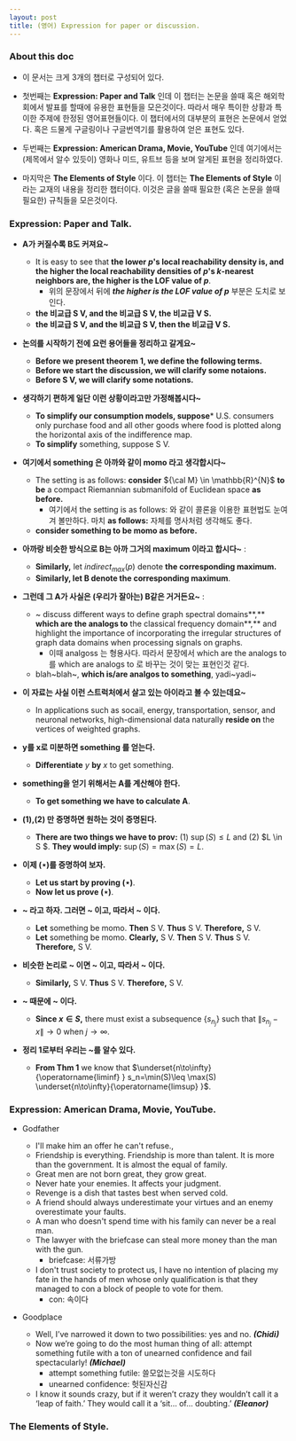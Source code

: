 ```yaml
---
layout: post
title: (영어) Expression for paper or discussion. 
---
```


### About this doc

- 이 문서는 크게 3개의 챕터로 구성되어 있다. 

- 첫번째는 **Expression: Paper and Talk** 인데 이 챕터는 논문을 쓸때 혹은 해외학회에서 발표를 할때에 유용한 표현들을 모은것이다. 따라서 매우 특이한 상황과 특이한 주제에 한정된 영어표현들이다. 이 챕터에서의 대부분의 표현은 논문에서 얻었다. 혹은 드물게 구글링이나 구글번역기를 활용하여 얻은 표현도 있다. 

- 두번째는 **Expression: American Drama, Movie, YouTube** 인데 여기에서는 (제목에서 알수 있듯이) 영화나 미드, 유트브 등을 보며 알게된 표현을 정리하였다. 

- 마지막은 **The Elements of Style** 이다. 이 챕터는 **The Elements of Style** 이라는 교재의 내용을 정리한 챕터이다. 이것은 글을 쓸때 필요한 (혹은 논문을 쓸때 필요한) 규칙들을 모은것이다. 

### Expression: Paper and Talk. 

- **A가 커질수록 B도 커져요~** 
  - It is easy to see that **the lower $p$'s local reachability density is, and the higher the local reachability densities of $p$'s $k$-nearest neighbors are, the higher is the LOF value of $p$**. 
    - 위의 문장에서 뒤에 ***the higher is the LOF value of $p$*** 부분은 도치로 보인다. 
  - **the 비교급 S V, and the 비교급 S V, the 비교급 V S.**
  - **the 비교급 S V, and the 비교급 S V, then the 비교급 V S.**

- **논의를 시작하기 전에 요런 용어들을 정리하고 갈게요~** 
  - **Before we present theorem 1, we define the following terms.** 
  - **Before we start the discussion, we will clarify some notaions.**
  - **Before S V, we will clarify some notations.** 

- **생각하기 편하게 일단 이런 상황이라고만 가정해봅시다~** 
  - **To simplify our consumption models, suppose*** U.S. consumers only purchase food and all other goods where food is plotted along the horizontal axis of the indifference map.
  - **To simplify** something, suppose S V. 

- **여기에서 something 은 아까와 같이 momo 라고 생각합시다~** 
  - The setting is as follows: **consider** ${\cal M} \in \mathbb{R}^{N}$ **to be** a compact Riemannian submanifold of Euclidean space **as before.**  
    - 여기에서 the setting is as follows: 와 같이 콜론을 이용한 표현법도 눈여겨 볼만하다. 마치 **as follows:** 자체를 명사처럼 생각해도 좋다. 
  - **consider something to be momo as before.** 
 
- **아까랑 비슷한 방식으로 B는 아까 그거의 maximum 이라고 합시다~** : 
  - **Similarly,** let $indirect_{max}(p)$ denote **the corresponding maximum.**
  - **Similarly, let B denote the corresponding maximum**. 

- **그런데 그 A가 사실은 (우리가 잘아는) B같은 거거든요~** : 
  - ~ discuss different ways to define graph spectral domains**,** **which are the analogs to** the classical frequency domain**,** and highlight the importance of incorporating the irregular structures of graph data domains when processing signals on graphs. 
    - 이때 analgoss 는 형용사다. 따라서 문장에서 which are the analogs to 를 which are analogs to 로 바꾸는 것이 맞는 표현인것 같다. 
  - blah~blah~, **which is/are analgos to something**, yadi~yadi~ 

- **이 자료는 사실 이런 스트럭처에서 살고 있는 아이라고 볼 수 있는데요~** 
  - In applications such as socail, energy, transportation, sensor, and neuronal networks, high-dimensional data naturally **reside on** the vertices of weighted graphs. 

- **y를 x로 미분하면 something 를 얻는다.** 
  - **Differentiate** $y$ **by** $x$ to get something. 

- **something을 얻기 위해서는 A를 계산해야 한다.** 
  - **To get something we have to calculate A**.

- **(1),(2) 만 증명하면 원하는 것이 증명된다.** 
  - **There are two things we have to prov:** (1) $\sup(S) \leq L$ and (2) $L \in S $. **They would imply:** $\sup(S) = \max(S) = L$.

- **이제 $(\star)$를  증명하여 보자.** 
  - **Let us start by proving $(\star)$**. 
  - **Now let us prove $(\star)$**. 

- **~ 라고 하자. 그러면 ~ 이고, 따라서 ~ 이다.**
  - **Let** something be momo. **Then** S V. **Thus** S V. **Therefore,** S V. 
  - **Let** something be momo. **Clearly,** S V. **Then** S V. **Thus** S V. **Therefore,** S V. 

- **비슷한 논리로 ~ 이면 ~ 이고, 따라서 ~ 이다.** 
  - **Similarly,** S V. **Thus** S V. **Therefore,** S V. 

- **~ 때문에 ~ 이다.** 
  - **Since $x \in S$,** there must exist a subsequence $\{s_{n_j}\}$ such that $\|s_{n_j}-x\| \to 0$ when $j\to \infty$. 
  
- **정리 1로부터 우리는 ~를 알수 있다.** 
  - **From Thm 1** we know that $\underset{n\to\infty}{\operatorname{liminf} } s_n=\min(S)\leq \max(S) \underset{n\to\infty}{\operatorname{limsup} }$. 

### Expression: American Drama, Movie, YouTube. 

- Godfather
  - I'll make him an offer he can't refuse., 
  - Friendship is everything. Friendship is more than talent. It is more than the government. It is almost the equal of family.
  - Great men are not born great, they grow great.
  - Never hate your enemies. It affects your judgment.
  - Revenge is a dish that tastes best when served cold.
  - A friend should always underestimate your virtues and an enemy overestimate your faults.
  - A man who doesn't spend time with his family can never be a real man.
  - The lawyer with the briefcase can steal more money than the man with the gun.
    - briefcase: 서류가방
  - I don't trust society to protect us, I have no intention of placing my fate in the hands of men whose only qualification is that they managed to con a block of people to vote for them.
    - con: 속이다 

- Goodplace
  - Well, I’ve narrowed it down to two possibilities: yes and no. ***(Chidi)***
  - Now we’re going to do the most human thing of all: attempt something futile with a ton of unearned confidence and fail spectacularly! ***(Michael)***
    - attempt something futile: 쓸모없는것을 시도하다 
    - unearned confidence: 헛된자신감 
  - I know it sounds crazy, but if it weren’t crazy they wouldn’t call it a ‘leap of faith.’ They would call it a ‘sit… of… doubting.’ ***(Eleanor)***
  
 
### The Elements of Style.





